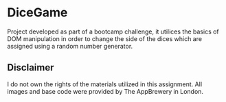# DiceGame


Project developed as part of a bootcamp challenge, it utilices the basics of DOM manipulation in order to change the side of the dices which are assigned using a random number generator.

## Disclaimer
I do not own the rights of the materials utilized in this assignment.
All images and base code were provided by The AppBrewery in London.